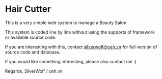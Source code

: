 Hair Cutter
==========

This is a very simple web system to manage a Beauty Salon.

This system is coded line by line without using the supports of framework or available source code.

If you are interesting with this, contact silverwolf@ceh.vn for full version of source code and database.

If you would like something interesting, please also contact me :)

Regards,
SilverWolf / ceh.vn


